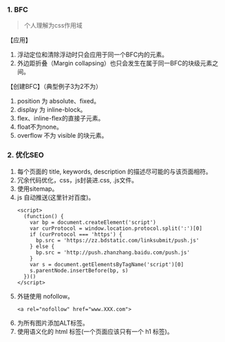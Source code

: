 ### 1. BFC
> 个人理解为css作用域

【应用】
  1. 浮动定位和清除浮动时只会应用于同一个BFC内的元素。
  2. 外边距折叠（Margin collapsing）也只会发生在属于同一BFC的块级元素之间。

【创建BFC】（典型例子3为2不为）
  1. position 为 absolute、fixed。
  2. display 为 inline-block。
  3. flex、inline-flex的直接子元素。
  4. float不为none。
  5. overflow 不为 visible 的块元素。
### 2. 优化SEO
1. 每个页面的 title, keywords, description 的描述尽可能的与该页面相符。
2. 冗余代码优化，css，js封装进.css, .js文件。
3. 使用sitemap。
4. js 自动推送(这里针对百度)。
    ```
    <script>
      (function() {
        var bp = document.createElement('script')
        var curProtocol = window.location.protocol.split(':')[0]
        if (curProtocol === 'https') {
          bp.src = 'https://zz.bdstatic.com/linksubmit/push.js'
        } else {
          bp.src = 'http://push.zhanzhang.baidu.com/push.js'
        }
        var s = document.getElementsByTagName('script')[0]
        s.parentNode.insertBefore(bp, s)
      })()
    </script>
    ```
5. 外链使用 nofollow。
    ```
    <a rel="nofollow" href="www.XXX.com">
    ```
6. 为所有图片添加ALT标签。
7. 使用语义化的 html 标签(一个页面应该只有一个 h1 标签)。